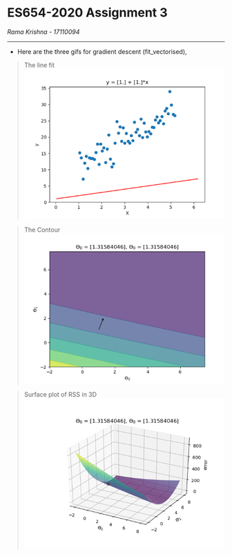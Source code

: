 # ES654-2020 Assignment 3

*Rama Krishna* - *17110094*

------

- Here are the three gifs for gradient descent (fit_vectorised),

> The line fit
![faf](Images/line_fit_vectorised.gif)

>The Contour
![cplot](Images/contour_plot_vectorised.gif)

> Surface plot of RSS in 3D
![splot](Images/plot_surface_vectorised.gif)



